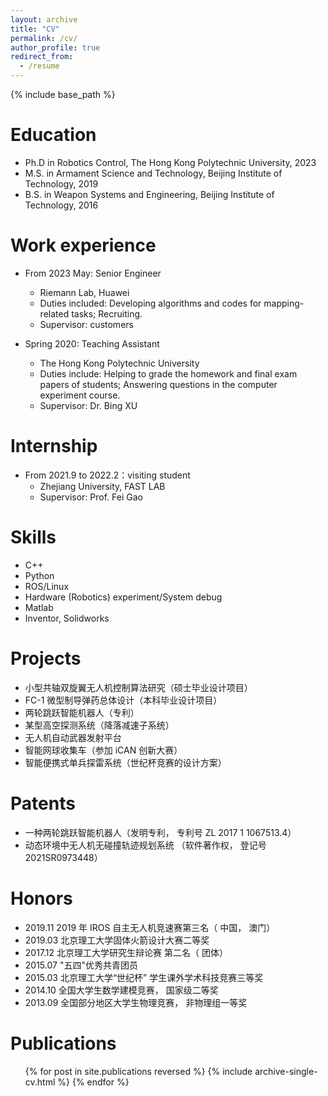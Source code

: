 ```yaml
---
layout: archive
title: "CV"
permalink: /cv/
author_profile: true
redirect_from:
  - /resume
---
```


{% include base_path %}

Education
======
* Ph.D in Robotics Control, The Hong Kong Polytechnic University, 2023
* M.S. in Armament Science and Technology, Beijing Institute of Technology, 2019
* B.S. in Weapon Systems and Engineering, Beijing Institute of Technology, 2016

Work experience
======

* From 2023 May: Senior Engineer
  * Riemann Lab, Huawei 
  * Duties included: Developing algorithms and codes for mapping-related tasks; Recruiting.
  * Supervisor: customers
    
* Spring 2020: Teaching Assistant
  * The Hong Kong Polytechnic University
  * Duties include: Helping to grade the homework and final exam papers of students; Answering questions in the computer experiment course.
  * Supervisor: Dr. Bing XU

Internship
======

* From 2021.9 to 2022.2：visiting student
  * Zhejiang University, FAST LAB
  * Supervisor: Prof. Fei Gao

Skills
======
* C++
* Python
* ROS/Linux
* Hardware (Robotics) experiment/System debug
* Matlab
* Inventor, Solidworks

Projects
======
* 小型共轴双旋翼无人机控制算法研究（硕士毕业设计项目）
* FC-1 微型制导弹药总体设计（本科毕业设计项目）
* 两轮跳跃智能机器人（专利）
* 某型高空探测系统（降落减速子系统）
* 无人机自动武器发射平台
* 智能网球收集车（参加 iCAN 创新大赛）
* 智能便携式单兵探雷系统（世纪杯竞赛的设计方案）

Patents
======
*  一种两轮跳跃智能机器人（发明专利， 专利号 ZL 2017 1 1067513.4）
*  动态环境中无人机无碰撞轨迹规划系统 （软件著作权， 登记号 2021SR0973448）

Honors
======
* 2019.11 2019 年 IROS 自主无人机竞速赛第三名（ 中国， 澳门）
* 2019.03 北京理工大学固体火箭设计大赛二等奖
* 2017.12 北京理工大学研究生辩论赛 第二名（ 团体）
* 2015.07 "五四"优秀共青团员
* 2015.03 北京理工大学“世纪杯” 学生课外学术科技竞赛三等奖
* 2014.10 全国大学生数学建模竞赛， 国家级二等奖
* 2013.09 全国部分地区大学生物理竞赛， 非物理组一等奖

Publications
======
  <ul>{% for post in site.publications reversed %}
    {% include archive-single-cv.html %}
  {% endfor %}</ul>
